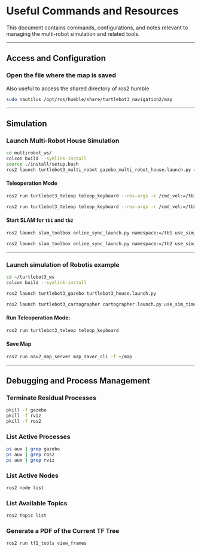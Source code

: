 # Useful Commands and Resources

This document contains commands, configurations, and notes relevant to managing the multi-robot simulation and related tools.

---

## Access and Configuration

### Open the file where the map is saved
Also useful to access the shared directory of ros2 humble
```bash
sudo nautilus /opt/ros/humble/share/turtlebot3_navigation2/map
```

---

## Simulation

### Launch Multi-Robot House Simulation
```bash
cd multirobot_ws/
colcon build --symlink-install
source ./install/setup.bash
ros2 launch turtlebot3_multi_robot gazebo_multi_robot_house.launch.py #enable_drive:=True enable_rviz:=False
```

#### Teleoperation Mode
```bash
ros2 run turtlebot3_teleop teleop_keyboard --ros-args -r /cmd_vel:=/tb1/cmd_vel
```
```bash
ros2 run turtlebot3_teleop teleop_keyboard --ros-args -r /cmd_vel:=/tb2/cmd_vel
```

#### Start SLAM for `tb1` and `tb2`
```bash
ros2 launch slam_toolbox online_sync_launch.py namespace:=/tb1 use_sim_time:=true
```
```bash
ros2 launch slam_toolbox online_sync_launch.py namespace:=/tb2 use_sim_time:=true
```

---

### Launch simulation of Robotis example
```bash
cd ~/turtlebot3_ws
colcon build --symlink-install
```
```bash
ros2 launch turtlebot3_gazebo turtlebot3_house.launch.py
```
```bash
ros2 launch turtlebot3_cartographer cartographer.launch.py use_sim_time:=True
```

#### Run Teleoperation Mode:
```bash
ros2 run turtlebot3_teleop teleop_keyboard
```

#### Save Map
```bash
ros2 run nav2_map_server map_saver_cli -f ~/map
```

---

## Debugging and Process Management

### Terminate Residual Processes
```bash
pkill -f gazebo
pkill -f rviz
pkill -f ros2
```

### List Active Processes
```bash
ps aux | grep gazebo
ps aux | grep ros2
ps aux | grep rviz
```

### List Active Nodes
```bash
ros2 node list
```

### List Available Topics
```bash
ros2 topic list
```

### Generate a PDF of the Current TF Tree
```bash
ros2 run tf2_tools view_frames
```


